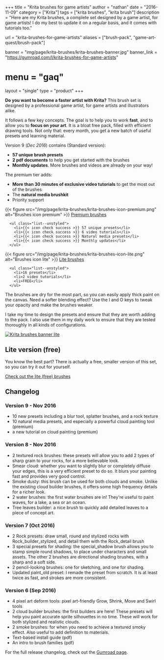 +++
title = "Krita brushes for game artists"
author = "nathan"
date = "2016-11-09"
category = ["Krita"]
tags = ["krita brushes", "krita brush"]
description = "Here are my Krita brushes, a complete set designed by a game artist, for game artists! I do my best to update it on a regular basis, and it comes with tutorials too."

url = "krita-brushes-for-game-artists"
aliases = ["brush-pack", "game-art-quest/brush-pack"]

banner = "img/page/krita-brushes/krita-brushes-banner.jpg"
banner_link = "https://gumroad.com/l/krita-brushes-for-game-artists"

# menu = "gaq"
layout = "single"
type = "product"
+++

**Do you want to become a faster artist with Krita?** This brush set is designed by a professional game artist, for game artists and illustrators alike.

It follows a few key concepts. The goal is to help you to work **fast**, and to allow you to **focus on your art**. It is a bloat free pack, filled with efficient drawing tools. Not only that: every month, you get a new batch of useful presets and learning material.

Version 9 (_Dec 2016_) contains (Standard version):

- **57 unique brush presets**
- **2 pdf documents** to help you get started with the brushes
- **Monthly updates**. More brushes and videos are already on your way!

The premium tier adds:
- **More than 30 minutes of exclusive video tutorials** to get the most out of the brushes
- The **natural media brushkit**
- Priority support


<div class="card-box text--center">
  <span column=6>
    <span row>
      {{< figure src="/img/page/krita-brushes/krita-brushes-icon-premium.png" alt="Brushes icon premium" >}}
    </span>
    <span row>            
      <a href="https://gumroad.com/l/krita-brushes-for-game-artists" class="button button--success button--pill button--full lead">Premium brushes</a>
    </span>
    
      <ul class="list--unstyled">
        <li>{{< icon check success >}} 57 unique presets</li>
        <li>{{< icon check success >}} 6 video tutorials</li>
        <li>{{< icon check success >}} Natural media presets</li>
        <li>{{< icon check success >}} Monthly updates</li>
      </ul> 
  </span>
  
  <span column=6>
    <span row>
      {{< figure src="/img/page/krita-brushes/krita-brushes-icon-lite.png" alt="Brushes icon lite" >}}
    </span>
    <span row>
      <a href="https://gum.co/krita-brushes-gdquest-lite" class="button button--primary button--pill button--full lead">Lite brushes</a>
    </span>
    
      <ul class="list--unstyled">
        <li>16 presets</li>
        <li>2 video tutorials</li>
        <li>FREE</li>
      </ul> 
  </span>
</div>

The brushes are dry for the most part, so you can easily apply thick paint on the canvas. Need a softer blending effect? Use the I and O keys to tweak your opacity and make the brushes weaker.

I take my time to design the presets and ensure that they are worth adding to the pack. I also use them in my daily work to ensure that they are tested thoroughly in all kinds of configurations.

[![Krita brushes banner lite](/img/page/krita-brushes/krita-brushes-banner-lite.jpg)](https://gum.co/krita-brushes-gdquest-lite)

## Lite version <span class="text--success">(free)</span>

You know the best part? There is actually a free, smaller version of this set, so you can try it out for yourself.

[Check out the lite (free) brushes](https://gumroad.com/l/krita-brushes-gdquest-lite)

## Changelog

### Version 9 - Nov 2016

- 10 new presets including a blur tool, splatter brushes, and a rock texture
- 10 natural media presets, and especially a powerful cloud painting tool (premium)
- a new tutorial on cloud painting (premium)

### Version 8 - Nov 2016

- 2 textured rock brushes: these presets will allow you to add 2 types of sharp grain to your rocks, for a more believable look.
- Smear cloud: whether you want to slightly blur or completely diffuse your edges, this is a very efficient preset to do so. It blurs your painting fast and provides very good control.
- Smoke dusty: this brush can be used for both clouds and smoke. Unlike the existing cloud builder brushes, it offers some high frequency details for a richer look.
- 2 water brushes: the first water brushes are in! They're useful to paint waves, for a lake, a sea or an ocean.
- Tree leaves builder: a nice brush to quickly add detailed leaves to a piece of concept art.

### Version 7 (Oct 2016)

- 2 Rock presets: draw small, round and stylized rocks with Rock_builder_stylized, and detail them with the Rock_detail brush
- 3 special presets for shading: the special_shadow brush allows you to stamp simple round shadows, to place under characters and small assets. The other 2 brushes are directional shading brushes, with a sharp and a soft side.
- 2 pencil-looking brushes: one for sketching, and one for shading.
- Updated paint_old preset: I remade the preset from scratch. It is at least twice as fast, and strokes are more consistent.

### Version 6 (Sep 2016)

- 4 pixel art deform tools: pixel art-friendly Grow, Shrink, Move and Swirl tools
- 2 cloud builder brushes: the first builders are here! These presets will help you paint accurate sprite silhouettes in no time. These will work for both stylized and realistic clouds.
- 2 smoke brushes: for when you need to achieve a textured smoky effect. Also useful to add definition to materials.
- Text-based install guide (pdf)
- An intro to brush families (pdf)

For the full release changelog, check out the [Gumroad page](https://gumroad.com/l/krita-brushes-for-game-artists).
